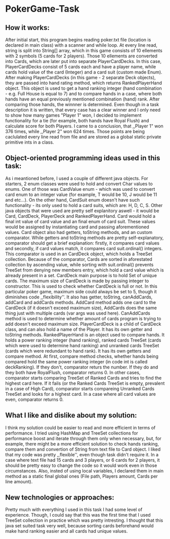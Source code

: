 # PokerGame-Task

## How it works:

After initial start, this program begins reading poker.txt file (location is declared in main class) with a scanner and while loop. At every line read, string is split into String[] array, which in this game consists of 10 ellements with 2 symbols (5 cards for 2 players). Those 10 ellements are converted into Cards, which are later put into separate PlayerCardDecks. In this case, PlayerCardDecks consist of 5 cards each and have a player name, while cards hold value of the card (Integer) and a card suit (custom made Enum). After making PlayerCardDecks (in this game - 2 separate Deck objects), they are passed into hand rating method, which returns RankedPlayerHand object. This object is used to get a hand ranking integer (hand combination - e.g. Full House is equal to 7) and to compare hands in a case, where both hands have an equal previously mentioned combination (hand) rank. After comparing those hands, the winnner is determined. Even though in a task description it is written, that every case has a clear winner and I only need to show how many games "Player 1" won, I decided to implement functionality for a tie (for example, both hands have Royal Flush) and calculate score for both Players. I came to a conclusion, that ,,Player 1" won 376 times, while ,,Player 2" won 624 times. Those points are being caclulated every line read from file and are stored as a global static private primitive ints in a class.


## Object-oriented programming ideas used in this task:

As i meantioned before, I used a couple of different java objects. For starters, 2 enum classes were used to hold and convert Char values to enums.
One of those was CardValue enum - which was used to convert card enum to an integer value (for example, T would be 10, J would be 11 and etc...). On the other hand, CardSuit enum doesn't have such functionality - its only used to hold a card suits, which are: H, D, C, S.
Other java objects that were used are pretty self explanitory aswell - it would be Card, CardDeck, PlayerDeck and RankedPlayerHand. 
Card would hold a final int value of card value and an final enum of card suit. These values would be assigned by instantiating card and passing aforementioned values. Card object also had getters, toString methods, and an custom comparator. While getters and toString methods are pretty self-explanatory, comparator should get a brief explanation: firstly, it compares card values and secondly, if card values match, it compares card suit.ordinal() integers. This comparator is used in an CardDeck object, which holds a TreeSet<Card> collection. Because of the comparator, Cards are sorted in aforestated collection by ascending value, while sorting with suit.ordinal() prevents TreeSet from denying new members entry, which hold a card value which is already present in a set.
CardDeck main purpose is to hold Set of unique cards. The maximum size of CardDeck is made by passing integer to constructor. This is used to check whether CardDeck is full or not. In this particular poker game, maximum side could always be set to 5, though it diminishes code ,,flexibility''. It also has getter, toString, canAddCards, addCard and addCards methods. AddCard method adds one card to the CardDeck (if it doesn't exceed maximum size), AddCards does the same thing just with multiple cards (var args was used here). CanAddCards method is used to determine whether amount of cards program is trying to add doesn't exceed maximum size.
PlayerCardDeck is a child of CardDeck class, and can also hold a name of the Player. It has its own getter and toString methods.
RankedPlayerHand is an object used to compare hands. It holds a power ranking integer (hand ranking), ranked cards TreeSet (cards which were used to determine hand ranking) and unranked cards TreeSet (cards which were redundant to hand rank). It has its own getters and compare method. At first, compare method checks, whether hands being compared hold the same power ranking integer (in code int is called deckRanking). If they don't, comparator returs the number. If they do and they both have RoyalFlush, comparator returns 0. In other cases, comparator starts comparing TreeSet of Ranked Cards and tries to find the highest card here. If it fails (or the Ranked Cards TreeSet is empty, prevalent in a case of High Card), comparator starts compareing Unranked Cards TreeSet and looks for a highest card. In a case where all card values are even, comparator returns 0.

  
## What I like and dislike about my solution:

I think my solution could be easier to read and more efficient in terms of performance. I tried using HashMap and TreeSet collections for performance boost and iterate through them only when necessary, but, for example, there might be a more efficient solution to check hands ranking, compare them and convertion of String from text file to Card object.
I liked that my code was pretty ,,flexible'', even though task didn't require it. In a case where text file had 15 cards and 3 players, or 6 cards for 2 players, it should be pretty easy to change the code so it would work even in those circumstances. Also, insted of using local variables, I declared them in main method as a static final global ones (File path, Players amount, Cards per line amount).

  
## New technologies or approaches:

Pretty much with everything I used in this task I had some level of experience. Though, I could say that this was the first time that I used TreeSet collection in practice which was pretty intresting. I thought that this java set suited task very well, because sorting cards beforehand would make hand ranking easier and all cards had unique values.
